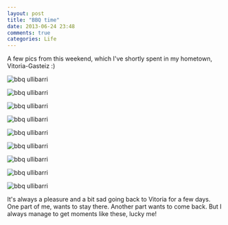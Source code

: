 ```yaml
---
layout: post
title: "BBQ time"
date: 2013-06-24 23:48
comments: true
categories: Life
---
```


A few pics from this weekend, which I've shortly spent in my hometown, Vitoria-Gasteiz :)

![bbq ullibarri](https://lh3.googleusercontent.com/-MlGTXhLHNeU/UcYywAjlQkI/AAAAAAAAJMw/CrSIwA601oQ/w1119-h839-no/IMG_20130622_141757.jpg)

![bbq ullibarri](https://lh4.googleusercontent.com/-MrW2w4g6Be8/UcYyzhosf_I/AAAAAAAAJNE/RslMXI7hWFA/w1119-h839-no/IMG_20130622_143307.jpg)

![bbq ullibarri](https://lh6.googleusercontent.com/-rklv1ENL-hI/UcYy2HeumYI/AAAAAAAAJNQ/CyO0NwvLfSw/w1119-h839-no/IMG_20130622_143327.jpg)

![bbq ullibarri](https://lh5.googleusercontent.com/-T2ErON2mKzY/UcYy64p0s7I/AAAAAAAAJNo/c1N6TfHBn_c/w1119-h839-no/IMG_20130622_143334.jpg)

![bbq ullibarri](https://lh3.googleusercontent.com/-gLQy5-HoC0I/Ucfgwe51ivI/AAAAAAAAJSc/Sgy4tqWJATk/w479-h800-no/2013-06-23)

![bbq ullibarri](https://lh6.googleusercontent.com/-jIBRTU10QvQ/UcYzGjcmjYI/AAAAAAAAJOQ/RTA_sy3eFpo/w1119-h839-no/IMG_20130622_164841.jpg)

![bbq ullibarri](https://lh5.googleusercontent.com/-GXNDdu5P5sU/UcfguuZeESI/AAAAAAAAJSU/iUWM7Etwod4/w800-h600-no/2013-06-23)

![bbq ullibarri](https://lh4.googleusercontent.com/-kmwh1YX8Hag/UcfgxocBfiI/AAAAAAAAJSk/Y4ahG5VBsHw/w800-h600-no/2013-06-23)

![bbq ullibarri](https://lh3.googleusercontent.com/-bzIW4WH4t4A/UcYzLzacbuI/AAAAAAAAJOo/J0BV76gXwUs/w1119-h839-no/IMG_20130622_164855.jpg)

It's always a pleasure and a bit sad going back to Vitoria for a few days. One part of me, wants to stay there. Another part wants to come back. But I always manage to get moments like these, lucky me!